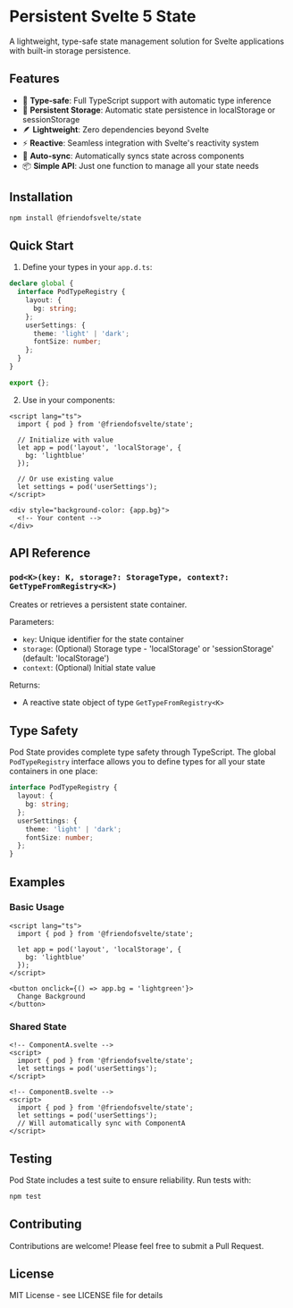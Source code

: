 # Persistent Svelte 5 State

A lightweight, type-safe state management solution for Svelte applications with built-in storage persistence.

## Features

- 🎯 **Type-safe**: Full TypeScript support with automatic type inference
- 💾 **Persistent Storage**: Automatic state persistence in localStorage or sessionStorage
- 🪶 **Lightweight**: Zero dependencies beyond Svelte
- ⚡ **Reactive**: Seamless integration with Svelte's reactivity system
- 🔄 **Auto-sync**: Automatically syncs state across components
- 📦 **Simple API**: Just one function to manage all your state needs

## Installation

```bash
npm install @friendofsvelte/state
```

## Quick Start

1. Define your types in your `app.d.ts`:

```typescript
declare global {
  interface PodTypeRegistry {
    layout: {
      bg: string;
    };
    userSettings: {
      theme: 'light' | 'dark';
      fontSize: number;
    };
  }
}

export {};
```

2. Use in your components:

```svelte
<script lang="ts">
  import { pod } from '@friendofsvelte/state';
  
  // Initialize with value
  let app = pod('layout', 'localStorage', {
    bg: 'lightblue'
  });
  
  // Or use existing value
  let settings = pod('userSettings');
</script>

<div style="background-color: {app.bg}">
  <!-- Your content -->
</div>
```

## API Reference

### `pod<K>(key: K, storage?: StorageType, context?: GetTypeFromRegistry<K>)`

Creates or retrieves a persistent state container.

Parameters:
- `key`: Unique identifier for the state container
- `storage`: (Optional) Storage type - 'localStorage' or 'sessionStorage' (default: 'localStorage')
- `context`: (Optional) Initial state value

Returns:
- A reactive state object of type `GetTypeFromRegistry<K>`

## Type Safety

Pod State provides complete type safety through TypeScript. The global `PodTypeRegistry` interface allows you to define types for all your state containers in one place:

```typescript
interface PodTypeRegistry {
  layout: {
    bg: string;
  };
  userSettings: {
    theme: 'light' | 'dark';
    fontSize: number;
  };
}
```

## Examples

### Basic Usage

```svelte
<script lang="ts">
  import { pod } from '@friendofsvelte/state';
  
  let app = pod('layout', 'localStorage', {
    bg: 'lightblue'
  });
</script>

<button onclick={() => app.bg = 'lightgreen'}>
  Change Background
</button>
```

### Shared State

```svelte
<!-- ComponentA.svelte -->
<script>
  import { pod } from '@friendofsvelte/state';
  let settings = pod('userSettings');
</script>

<!-- ComponentB.svelte -->
<script>
  import { pod } from '@friendofsvelte/state';
  let settings = pod('userSettings');
  // Will automatically sync with ComponentA
</script>
```

## Testing

Pod State includes a test suite to ensure reliability. Run tests with:

```bash
npm test
```

## Contributing

Contributions are welcome! Please feel free to submit a Pull Request.

## License

MIT License - see LICENSE file for details